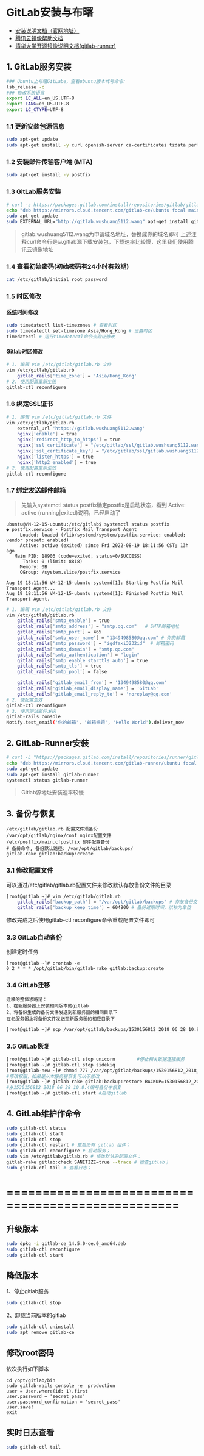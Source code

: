 # GitLab安装与布曙

- [安装说明文档（官网地址）](https://docs.gitlab.com/runner/install/linux-repository.html)
- [腾讯云镜像帮助文档](https://mirrors.cloud.tencent.com/help/gitlab-ce.html)
- [清华大学开源镜像说明文档(gitlab-runner)](https://mirrors.tuna.tsinghua.edu.cn/help/gitlab-runner/)

## 1. GitLab服务安装

```bash
### Ubuntu上布曙GitLabe，查看ubuntu版本代号命令:
lsb_release -c
### 修改系统语言
export LC_ALL=en_US.UTF-8
export LANG=en_US.UTF-8
export LC_CTYPE=UTF-8
```

### 1.1 更新安装包源信息

```bash
sudo apt-get update
sudo apt-get install -y curl openssh-server ca-certificates tzdata perl
```

### 1.2 安装邮件传输客户端 (MTA)

```bash
sudo apt-get install -y postfix
```

### 1.3 GitLab服务安装

```bash
# curl -s https://packages.gitlab.com/install/repositories/gitlab/gitlab-ce/script.deb.sh | bash
echo "deb https://mirrors.cloud.tencent.com/gitlab-ce/ubuntu focal main" > /etc/apt/sources.list.d/gitlab_gitlab-ce.list
sudo apt-get update
sudo EXTERNAL_URL="http://gitlab.wushuang5112.wang" apt-get install gitlab-ce
```

> gitlab.wushuang5112.wang为申请域名地址，替换成你的域名即可
> 上述注释curl命令行是从gitlab源下载安装包，下载速率比较慢，这里我们使用腾讯云镜像地址

### 1.4 查看初始密码(初始密码有24小时有效期)
```bash
cat /etc/gitlab/initial_root_password
```

### 1.5 时区修改
#### 系统时间修改
```bash
sudo timedatectl list-timezones # 查看时区
sudo timedatectl set-timezone Asia/Hong_Kong # 设置时区
timedatectl # 运行timedatectl命令去验证修改
```

#### Gitlab时区修改
```bash
# 1. 编辑 vim /etc/gitlab/gitlab.rb ⽂件
vim /etc/gitlab/gitlab.rb
    gitlab_rails['time_zone'] = 'Asia/Hong_Kong'
# 2. 使用配置重新生效
gitlab-ctl reconfigure
```

<!-- cp /etc/gitlab/gitlab.rb{,.original} -->

### 1.6 绑定SSL证书

```bash
# 1. 编辑 vim /etc/gitlab/gitlab.rb ⽂件
vim /etc/gitlab/gitlab.rb
    external_url 'https://gitlab.wushuang5112.wang'
    nginx['enable'] = true
    nginx['redirect_http_to_https'] = true
    nginx['ssl_certificate'] = "/etc/gitlab/ssl/gitlab.wushuang5112.wang_bundle.crt"
    nginx['ssl_certificate_key'] = "/etc/gitlab/ssl/gitlab.wushuang5112.wang.key"
    nginx['listen_https'] = true
    nginx['http2_enabled'] = true
# 2. 使用配置重新生效
gitlab-ctl reconfigure
```

### 1.7 绑定发送邮件邮箱

> 先输入systemctl status postfix确定postfix是启动状态，看到 Active: active (running|exited)说明，已经启动了

```text
ubuntu@VM-12-15-ubuntu:/etc/gitlab$ systemctl status postfix
● postfix.service - Postfix Mail Transport Agent
     Loaded: loaded (/lib/systemd/system/postfix.service; enabled; vendor preset: enabled)
     Active: active (exited) since Fri 2022-08-19 18:11:56 CST; 13h ago
   Main PID: 18906 (code=exited, status=0/SUCCESS)
      Tasks: 0 (limit: 8818)
     Memory: 0B
     CGroup: /system.slice/postfix.service

Aug 19 18:11:56 VM-12-15-ubuntu systemd[1]: Starting Postfix Mail Transport Agent...
Aug 19 18:11:56 VM-12-15-ubuntu systemd[1]: Finished Postfix Mail Transport Agent.
```

```bash
# 1. 编辑 vim /etc/gitlab/gitlab.rb ⽂件
vim /etc/gitlab/gitlab.rb
    gitlab_rails['smtp_enable'] = true
    gitlab_rails['smtp_address'] = "smtp.qq.com"   # SMTP邮箱地址
    gitlab_rails['smtp_port'] = 465
    gitlab_rails['smtp_user_name'] = "1349498580@qq.com" # 你的邮箱
    gitlab_rails['smtp_password'] = "igdfaxi3232id"  # 邮箱密码
    gitlab_rails['smtp_domain'] = "smtp.qq.com"
    gitlab_rails['smtp_authentication'] = "login"
    gitlab_rails['smtp_enable_starttls_auto'] = true
    gitlab_rails['smtp_tls'] = true
    gitlab_rails['smtp_pool'] = false

    gitlab_rails['gitlab_email_from'] = '1349498580@qq.com'
    gitlab_rails['gitlab_email_display_name'] = 'GitLab'
    gitlab_rails['gitlab_email_reply_to'] = 'noreplay@qq.com'
# 2. 使配置生效
gitlab-ctl reconfigure
# 3. 使用测试邮件发送
gitlab-rails console
Notify.test_email('你的邮箱', '邮箱标题', 'Hello World').deliver_now
```

## 2. GitLab-Runner安装

```bash
# curl -L "https://packages.gitlab.com/install/repositories/runner/gitlab-runner/script.deb.sh" | sudo bash
echo "deb https://mirrors.cloud.tencent.com/gitlab-runner/ubuntu focal main" > /etc/apt/sources.list.d/gitlab-runner.list
sudo apt-get update
sudo apt-get install gitlab-runner
systemctl status gitlab-runner
```

> Gitlab源地址安装速率较慢

## 3. 备份与恢复

```text
/etc/gitlab/gitlab.rb 配置文件须备份
/var/opt/gitlab/nginx/conf nginx配置文件
/etc/postfix/main.cfpostfix 邮件配置备份
# 备份命令, 备份默认路径: /var/opt/gitlab/backups/
gitlab-rake gitlab:backup:create
```

### 3.1 修改配置文件

可以通过/etc/gitlab/gitlab.rb配置文件来修改默认存放备份文件的目录

```bash
[root@gitlab ~]# vim /etc/gitlab/gitlab.rb
    gitlab_rails['backup_path'] = "/var/opt/gitlab/backups" # 存放备份文件的目录
    gitlab_rails['backup_keep_time'] = 604800 # 备份过期时间，以秒为单位
```

修改完成之后使用gitlab-ctl reconfigure命令重载配置文件即可

### 3.3 GitLab自动备份

创建定时任务

```text
[root@gitlab ~]# crontab -e
0 2 * * * /opt/gitlab/bin/gitlab-rake gitlab:backup:create
```

### 3.4 GitLab迁移

```text
迁移的整体思路是：
1、在新服务器上安装相同版本的gitlab
2、将备份生成的备份文件发送到新服务器的相同目录下
在老服务器上将备份文件发送至新服务器的相应目录下
```

```bash
[root@gitlab ~]# scp /var/opt/gitlab/backups/1530156812_2018_06_28_10.8.4_gitlab_backup.tar root@10.0.0.6:/var/opt/gitlab/backups/
```

### 3.5 GitLab恢复

```bash
[root@gitlab ~]# gitlab-ctl stop unicorn		#停止相关数据连接服务
[root@gitlab ~]# gitlab-ctl stop sidekiq
[root@gitlab-new ~]# chmod 777 /var/opt/gitlab/backups/1530156812_2018_06_28_10.8.4_gitlab_backup.tar
#修改权限，如果是从本服务器恢复可以不修改
[root@gitlab ~]# gitlab-rake gitlab:backup:restore BACKUP=1530156812_2018_06_28_10.8.4	
#从1530156812_2018_06_28_10.8.4编号备份中恢复
[root@gitlab ~]# gitlab-ctl start #启动gitlab
```

## 4. GitLab维护作命令

```bash
sudo gitlab-ctl status
sudo gitlab-ctl start
sudo gitlab-ctl stop
sudo gitlab-ctl restart # 重启所有 gitlab 组件；
sudo gitlab-ctl reconfigure # 启动服务；
sudo vim /etc/gitlab/gitlab.rb # 修改默认的配置文件；
gitlab-rake gitlab:check SANITIZE=true --trace # 检查gitlab；
sudo gitlab-ctl tail # 查看日志；
```

# ==================================================
## 升级版本
```bash
sudo dpkg -i gitlab-ce_14.5.0-ce.0_amd64.deb
sudo gitlab-ctl reconfigure
sudo gitlab-ctl start
```

## 降低版本
1、停止gitlab服务
```bash
sudo gitlab-ctl stop
```

2、卸载当前版本的gitlab
```bash
sudo gitlab-ctl uninstall
sudo apt remove gitlab-ce
```

## 修改root密码
依次执行如下脚本
```text
cd /opt/gitlab/bin
sudo gitlab-rails console -e  production
user = User.where(id: 1).first
user.password = 'secret_pass'
user.password_confirmation = 'secret_pass'
user.save!
exit 
```

## 实时日志查看
```bash
sudo gitlab-ctl tail
```
